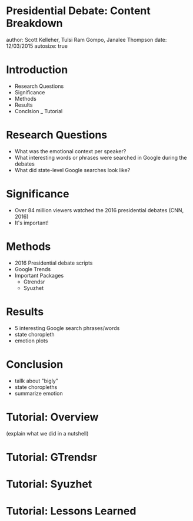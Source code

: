 Presidential Debate: Content Breakdown
========================================================
author: Scott Kelleher, Tulsi Ram Gompo, Janalee Thompson
date: 12/03/2015
autosize: true

Introduction
========================================================
- Research Questions
- Significance
- Methods
- Results
- Conclsion
_ Tutorial


Research Questions
========================================================
- What was the emotional context per speaker?
- What interesting words or phrases were searched in Google during the debates
- What did state-level Google searches look like?



Significance
========================================================
- Over 84 million viewers watched the 2016 presidential debates (CNN, 2016)
- It's important!



Methods
========================================================
- 2016 Presidential debate scripts
- Google Trends
- Important Packages
  - Gtrendsr
  - Syuzhet



Results
========================================================
- 5 interesting Google search phrases/words
- state choropleth
- emotion plots


Conclusion 
========================================================
- tallk about "bigly"
- state choropleths
- summarize emotion


Tutorial: Overview
========================================================
(explain what we did in a nutshell)


Tutorial: GTrendsr
========================================================



Tutorial: Syuzhet
========================================================



Tutorial: Lessons Learned
========================================================







